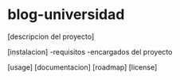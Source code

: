 # blog-universidad

[descripcion del proyecto]

[instalacion]
-requisitos
-encargados del proyecto


[usage]
[documentacion]
[roadmap]
[license]
